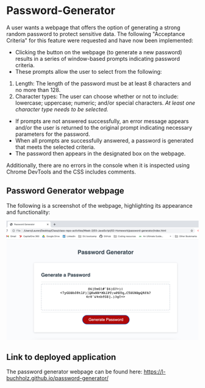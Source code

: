 # Password-Generator

A user wants a webpage that offers the option of generating a strong random password to protect sensitive data. The following "Acceptance Criteria" for this feature were requested and have now been implemented:

- Clicking the button on the webpage (to generate a new password) results in a series of window-based prompts indicating password criteria.
- These prompts allow the user to select from the following:

1. Length: The length of the password must be at least 8 characters and no more than 128.
2. Character types: The user can choose whether or not to include: lowercase; uppercase; numeric; and/or special characters. _At least one character type needs to be selected._

- If prompts are not answered successfully, an error message appears and/or the user is returned to the original prompt indicating necessary parameters for the password.
- When all prompts are successfully answered, a password is generated that meets the selected criteria.
- The password then appears in the designated box on the webpage.

Additionally, there are no errors in the console when it is inspected using Chrome DevTools
and the CSS includes comments.

## Password Generator webpage

The following is a screenshot of the webpage, highlighting its appearance and functionality:

![Password generator webpage. This image includes: a header entitled "Password Generator"; a card including the text "Generate a Password"; a button that starts a series of prompts enabling the user to create a password; and a box in which the successfully-generated password will appear.](./assets/Password_generator_screenshot.jpg)

## Link to deployed application

The password generator webpage can be found here: https://l-buchholz.github.io/password-generator/
